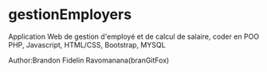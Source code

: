# gestionEmployers
Application Web de gestion d'employé et de calcul de salaire, coder en POO PHP, Javascript, HTML/CSS, Bootstrap, MYSQL

Author:Brandon Fidelin Ravomanana(branGitFox)
